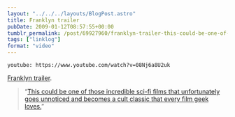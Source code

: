 ```yaml
---
layout: "../../../layouts/BlogPost.astro"
title: Franklyn trailer
pubDate: 2009-01-12T08:57:55+00:00
tumblr_permalink: /post/69927960/franklyn-trailer-this-could-be-one-of-those
tags: ["linklog"]
format: "video"
---
```


`youtube: https://www.youtube.com/watch?v=08Nj6a8U2uk`

[Franklyn trailer][1].

> &ldquo;[This could be one of those incredible sci-fi films that unfortunately goes unnoticed and becomes a cult classic that every film geek loves.][2]&rdquo;

[1]: https://www.youtube.com/watch?v=08Nj6a8U2uk
[2]: http://www.firstshowing.net/2009/01/10/must-watch-badass-trailer-for-neo-noir-sci-fi-franklyn/
